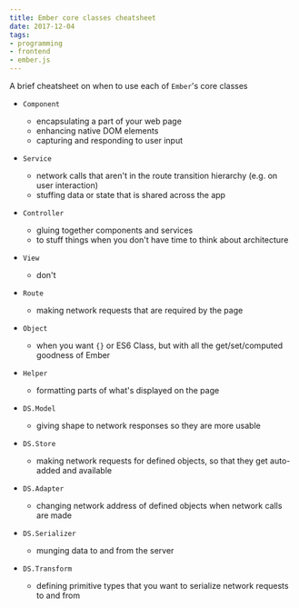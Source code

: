 ```yaml
---
title: Ember core classes cheatsheet
date: 2017-12-04
tags:
- programming
- frontend
- ember.js
---
```


A brief cheatsheet on when to use each of `Ember`'s core classes

-   `Component`
    -   encapsulating a part of your web page
    -   enhancing native DOM elements
    -   capturing and responding to user input
-   `Service`
    -   network calls that aren't in the route transition hierarchy (e.g. on user interaction)
    -   stuffing data or state that is shared across the app
-   `Controller`
    -   gluing together components and services
    -   to stuff things when you don't have time to think about architecture
-   `View`
    -   don't
-   `Route`
    -   making network requests that are required by the page
-   `Object`
    -   when you want `{}` or ES6 Class, but with all the get/set/computed goodness of Ember
-   `Helper`

    -   formatting parts of what's displayed on the page

-   `DS.Model`
    -   giving shape to network responses so they are more usable
-   `DS.Store`
    -   making network requests for defined objects, so that they get auto-added and available
-   `DS.Adapter`
    -   changing network address of defined objects when network calls are made
-   `DS.Serializer`
    -   munging data to and from the server
-   `DS.Transform`
    -   defining primitive types that you want to serialize network requests to and from
